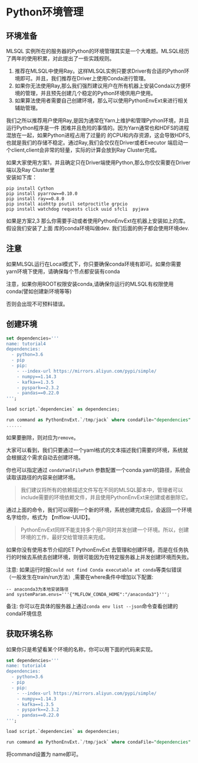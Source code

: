 # Python环境管理

##  环境准备

MLSQL 实例所在的服务器的Python的环境管理其实是一个大难题。MLSQL经历了两年的使用积累，对此提出了一些实践规则。

1. 推荐在MLSQL中使用Ray。这样MLSQL实例只要求Driver有合适的Python环境即可。并且，我们推荐在Driver上使用Conda进行管理。
2. 如果你无法使用Ray,那么我们强烈建议用户在所有机器上安装Conda以方便环境的管理，并且预先创建几个稳定的Python环境供用户使用。
3. 如果算法使用者需要自己创建环境，那么可以使用PythonEnvExt来进行相关辅助管理。

我们之所以推荐用户使用Ray,是因为通常在Yarn上维护和管理Python环境，并且运行Python程序是一件
困难并且危险的事情的。因为Yarn通常也和HDFS的进程混放在一起，如果Python进程占用了过量的
的CPU和内存资源，这会导致HDFS,也就是我们的存储不稳定。通过Ray,我们会仅仅在Driver或者Executor
端启动一个client,client会非常的轻量，实际的计算会放到Ray Cluster完成。


如果大家使用方案1，并且确定只在Driver端使用Python,那么你仅仅需要在Driver端以及Ray Cluster里  
安装如下库：

```
pip install Cython
pip install pyarrow==0.10.0
pip install ray==0.8.0
pip install aiohttp psutil setproctitle grpcio
pip install watchdog requests click uuid sfcli  pyjava
```

如果是方案2,3 那么你需要手动或者使用PythonEnvExt在机器上安装如上的库。假设我们安装了上面
库的conda环境叫做dev. 我们后面的例子都会使用环境dev.

## 注意

如果MLSQL运行在Local模式下，你只要确保conda环境有即可。如果你需要yarn环境下使用，请确保每个节点都安装有conda

注意，如果你用ROOT权限安装conda,请确保你运行的MLSQL有权限使用conda(譬如创建新环境等等)

否则会出现不可预料错误。


## 创建环境

```sql
set dependencies='''
name: tutorial4
dependencies:
  - python=3.6
  - pip
  - pip:
    - --index-url https://mirrors.aliyun.com/pypi/simple/
    - numpy==1.14.3
    - kafka==1.3.5
    - pyspark==2.3.2
    - pandas==0.22.0
''';

load script.`dependencies` as dependencies;

run command as PythonEnvExt.`/tmp/jack` where condaFile="dependencies" and command="create";
......

```
如果要删除，则对应为`remove`。

大家可以看到，我们只要通过一个yaml格式的文本描述我们需要的环境，系统就会根据这个需求自动去创建环境。

你也可以指定通过 `condaYamlFilePath` 参数配置一个conda.yaml的路径，系统会读取该路径的内容来创建环境。

> 我们建议将所有的依赖描述文件写在不同的MLSQL脚本中，管理者可以include需要的环境依赖文件，并且使用PythonEnvExt来创建或者删除它。

通过上面的命令，我们可以得到一个新的环境，系统创建完成后，会返回一个环境名字给你，格式为 【mlflow-UUID】。

> PythonEnvExt同样不能支持多个用户同时并发创建一个环境。所以，创建环境的工作，最好交给管理员来完成。 

如果你没有使用本节介绍的ET PythonEnvExt 去管理和创建环境，而是在任务执行的时候去系统去创建环境，则很可能因为在特定服务器上并发创建环境而失败。

注意: 如果运行时报`Could not find Conda executable at conda`等类似错误（一般发生在train/run方法）,需要在where条件中增加以下配置:

```
-- anaconda3为本地安装路径
and systemParam.envs='''{"MLFLOW_CONDA_HOME":"/anaconda3"}''';
```

备注: 你可以在具体的服务器上通过`conda env list --json`命令查看创建的conda环境信息

## 获取环境名称

如果你只是希望看某个环境的名称，你可以用下面的代码来实现。

```sql
set dependencies='''
name: tutorial4
dependencies:
  - python=3.6
  - pip
  - pip:
    - --index-url https://mirrors.aliyun.com/pypi/simple/
    - numpy==1.14.3
    - kafka==1.3.5
    - pyspark==2.3.2
    - pandas==0.22.0
''';

load script.`dependencies` as dependencies;

run command as PythonEnvExt.`/tmp/jack` where condaFile="dependencies" and command="name";
```

将command设置为 name即可。
